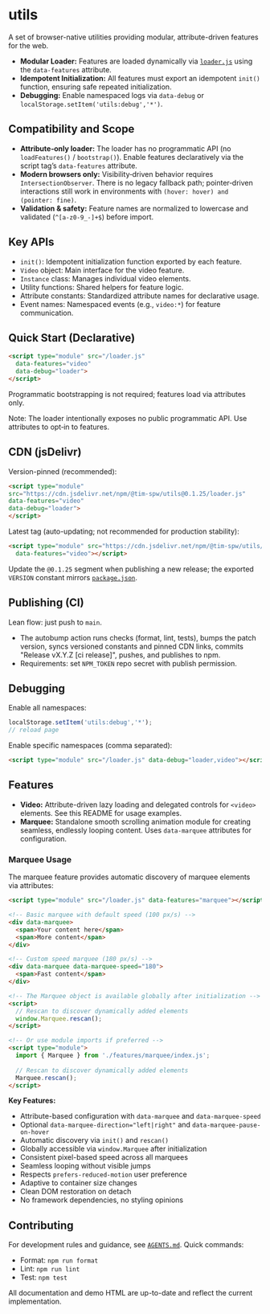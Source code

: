 # utils

A set of browser-native utilities providing modular, attribute-driven features for the web. 

- **Modular Loader:** Features are loaded dynamically via [`loader.js`](loader.js) using the `data-features` attribute.
- **Idempotent Initialization:** All features must export an idempotent `init()` function, ensuring safe repeated initialization.
- **Debugging:** Enable namespaced logs via `data-debug` or `localStorage.setItem('utils:debug','*')`.

## Compatibility and Scope

- **Attribute‑only loader:** The loader has no programmatic API (no `loadFeatures()` / `bootstrap()`). Enable features declaratively via the script tag’s `data-features` attribute.
- **Modern browsers only:** Visibility‑driven behavior requires `IntersectionObserver`. There is no legacy fallback path; pointer‑driven interactions still work in environments with `(hover: hover) and (pointer: fine)`.
- **Validation & safety:** Feature names are normalized to lowercase and validated (`^[a-z0-9_-]+$`) before import.

## Key APIs

- `init()`: Idempotent initialization function exported by each feature.
- `Video` object: Main interface for the video feature.
- `Instance` class: Manages individual video elements.
- Utility functions: Shared helpers for feature logic.
- Attribute constants: Standardized attribute names for declarative usage.
- Event names: Namespaced events (e.g., `video:*`) for feature communication.

## Quick Start (Declarative)

```html
<script type="module" src="/loader.js"
  data-features="video"
  data-debug="loader">
</script>
```

Programmatic bootstrapping is not required; features load via attributes only.

Note: The loader intentionally exposes no public programmatic API. Use attributes to opt‑in to features.

<!-- Package imports not required; loading is attribute-driven only. -->

## CDN (jsDelivr)

Version-pinned (recommended):

```html
<script type="module"
src="https://cdn.jsdelivr.net/npm/@tim-spw/utils@0.1.25/loader.js"
data-features="video"
data-debug="loader">
</script>
```

Latest tag (auto-updating; not recommended for production stability):

```html
<script type="module" src="https://cdn.jsdelivr.net/npm/@tim-spw/utils/loader.js"
  data-features="video"></script>
```

Update the `@0.1.25` segment when publishing a new release; the exported `VERSION` constant mirrors [`package.json`](package.json).

## Publishing (CI)

Lean flow: just push to `main`.

- The autobump action runs checks (format, lint, tests), bumps the patch version, syncs versioned constants and pinned CDN links, commits "Release vX.Y.Z [ci release]", pushes, and publishes to npm.
- Requirements: set `NPM_TOKEN` repo secret with publish permission.

## Debugging

Enable all namespaces:

```js
localStorage.setItem('utils:debug','*');
// reload page
```

Enable specific namespaces (comma separated):

```html
<script type="module" src="/loader.js" data-debug="loader,video"></script>
```

## Features

- **Video:** Attribute-driven lazy loading and delegated controls for `<video>` elements. See this README for usage examples.
- **Marquee:** Standalone smooth scrolling animation module for creating seamless, endlessly looping content. Uses `data-marquee` attributes for configuration.

### Marquee Usage

The marquee feature provides automatic discovery of marquee elements via attributes:

```html
<script type="module" src="/loader.js" data-features="marquee"></script>

<!-- Basic marquee with default speed (100 px/s) -->
<div data-marquee>
  <span>Your content here</span>
  <span>More content</span>
</div>

<!-- Custom speed marquee (180 px/s) -->
<div data-marquee data-marquee-speed="180">
  <span>Fast content</span>
</div>

<!-- The Marquee object is available globally after initialization -->
<script>
  // Rescan to discover dynamically added elements
  window.Marquee.rescan();
</script>

<!-- Or use module imports if preferred -->
<script type="module">
  import { Marquee } from './features/marquee/index.js';
  
  // Rescan to discover dynamically added elements
  Marquee.rescan();
</script>
```

**Key Features:**
- Attribute-based configuration with `data-marquee` and `data-marquee-speed`
- Optional `data-marquee-direction="left|right"` and `data-marquee-pause-on-hover`
- Automatic discovery via `init()` and `rescan()`
- Globally accessible via `window.Marquee` after initialization
- Consistent pixel-based speed across all marquees
- Seamless looping without visible jumps
- Respects `prefers-reduced-motion` user preference
- Adaptive to container size changes
- Clean DOM restoration on detach
- No framework dependencies, no styling opinions

## Contributing

For development rules and guidance, see [`AGENTS.md`](AGENTS.md).
Quick commands:

- Format: `npm run format`
- Lint: `npm run lint`
- Test: `npm test`

All documentation and demo HTML are up-to-date and reflect the current implementation.
